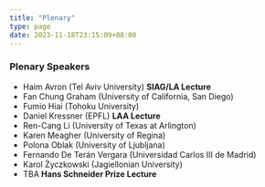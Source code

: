 ```yaml
---
title: "Plenary"
type: page
date: 2023-11-18T23:15:09+08:00
---
```


### Plenary Speakers

- Haim Avron (Tel Aviv University) **SIAG/LA Lecture**
- Fan Chung Graham (University of California, San Diego)
- Fumio Hiai (Tohoku University)
- Daniel Kressner (EPFL) **LAA Lecture**
- Ren-Cang Li (University of Texas at Arlington)
- Karen Meagher (University of Regina)
- Polona Oblak (University of Ljubljana)
- Fernando De Terán Vergara (Universidad Carlos III de Madrid)
- Karol Życzkowski (Jagiellonian University)
- TBA **Hans Schneider Prize Lecture**

